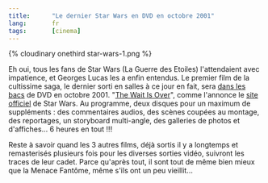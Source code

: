 ```yaml
---
title:      "Le dernier Star Wars en DVD en octobre 2001"
lang:       fr
tags:       [cinema]
---
```


{% cloudinary onethird star-wars-1.png %}

Eh oui, tous les fans de Star Wars (La Guerre des Etoiles) l'attendaient avec impatience, et Georges Lucas les a enfin entendus. Le premier film de la cultissime saga, le dernier sorti en salles à ce jour en fait, sera [dans les bacs](http://www.amazon.com/exec/obidos/ASIN/B00003CX5P/phpheaven) de DVD en octobre 2001. "[The Wait Is Over](http://www.starwars.com/episode-i/news/2001/06/news20010619.html)", comme l'annonce le [site officiel](http://www.starwars.com/) de Star Wars. Au programme, deux disques pour un maximum de suppléments : des commentaires audios, des scènes coupées au montage, des reportages, un storyboard multi-angle, des galleries de photos et d'affiches… 6 heures en tout !!!

Reste à savoir quand les 3 autres films, déjà sortis il y a longtemps et remasterisés plusieurs fois pour les diverses sorties vidéo, suivront les traces de leur cadet. Parce qu'après tout, il sont tout de même bien mieux que la Menace Fantôme, même s'ils ont un peu vieillit…
